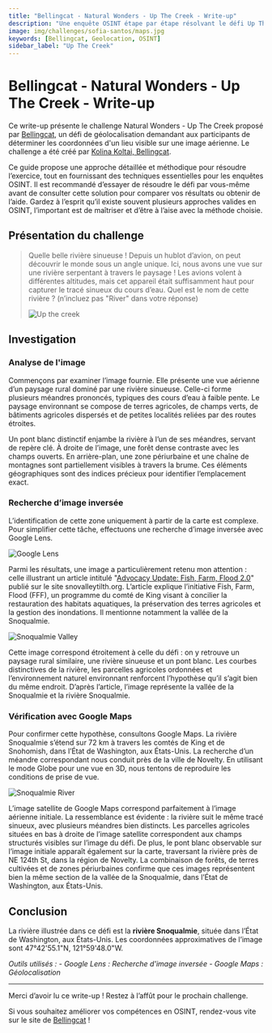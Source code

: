```yaml
---
title: "Bellingcat - Natural Wonders - Up The Creek - Write-up"
description: "Une enquête OSINT étape par étape résolvant le défi Up The Creek de Bellingcat, en utilisant l'analyse d'image, la recherche inversée et Google Maps pour géolocaliser une rivière sinueuse."
image: img/challenges/sofia-santos/maps.jpg
keywords: [Bellingcat, Geolocation, OSINT]
sidebar_label: "Up The Creek"
---
```


# Bellingcat - Natural Wonders - Up The Creek - Write-up

Ce write-up présente le challenge Natural Wonders - Up The Creek proposé par [Bellingcat](https://challenge.bellingcat.com/), un défi de géolocalisation demandant aux participants de déterminer les coordonnées d'un lieu visible sur une image aérienne. Le challenge a été créé par [Kolina Koltai, Bellingcat](https://www.bellingcat.com/author/kolinakoltai/).

Ce guide propose une approche détaillée et méthodique pour résoudre l’exercice, tout en fournissant des techniques essentielles pour les enquêtes OSINT. Il est recommandé d’essayer de résoudre le défi par vous-même avant de consulter cette solution pour comparer vos résultats ou obtenir de l’aide. Gardez à l’esprit qu’il existe souvent plusieurs approches valides en OSINT, l’important est de maîtriser et d’être à l’aise avec la méthode choisie.

## Présentation du challenge

> Quelle belle rivière sinueuse !
> Depuis un hublot d’avion, on peut découvrir le monde sous un angle unique. Ici, nous avons une vue sur une rivière serpentant à travers le paysage !
> Les avions volent à différentes altitudes, mais cet appareil était suffisamment haut pour capturer le tracé sinueux du cours d’eau.
> Quel est le nom de cette rivière ? (n’incluez pas "River" dans votre réponse)
>
> ![Up the creek](/img/challenges/bellingcat/natural-wonders/up-the-creek-1.png "Up the creek")

## Investigation

### Analyse de l'image

Commençons par examiner l’image fournie. Elle présente une vue aérienne d’un paysage rural dominé par une rivière sinueuse. Celle-ci forme plusieurs méandres prononcés, typiques des cours d’eau à faible pente. Le paysage environnant se compose de terres agricoles, de champs verts, de bâtiments agricoles dispersés et de petites localités reliées par des routes étroites.

Un pont blanc distinctif enjambe la rivière à l’un de ses méandres, servant de repère clé. À droite de l’image, une forêt dense contraste avec les champs ouverts. En arrière-plan, une zone périurbaine et une chaîne de montagnes sont partiellement visibles à travers la brume. Ces éléments géographiques sont des indices précieux pour identifier l’emplacement exact.

### Recherche d’image inversée

L’identification de cette zone uniquement à partir de la carte est complexe. Pour simplifier cette tâche, effectuons une recherche d’image inversée avec Google Lens.

![Google Lens](/img/challenges/bellingcat/natural-wonders/up-the-creek-2.png "Google Lens")

Parmi les résultats, une image a particulièrement retenu mon attention : celle illustrant un article intitulé "[Advocacy Update: Fish, Farm, Flood 2.0](https://www.snovalleytilth.org/advocacy-update-fish-farm-flood-2-0/)" publié sur le site snovalleytilth.org. L’article explique l’initiative Fish, Farm, Flood (FFF), un programme du comté de King visant à concilier la restauration des habitats aquatiques, la préservation des terres agricoles et la gestion des inondations. Il mentionne notamment la vallée de la Snoqualmie.

![Snoqualmie Valley](/img/challenges/bellingcat/natural-wonders/up-the-creek-3.png "Snoqualmie Valley")

Cette image correspond étroitement à celle du défi : on y retrouve un paysage rural similaire, une rivière sinueuse et un pont blanc. Les courbes distinctives de la rivière, les parcelles agricoles ordonnées et l’environnement naturel environnant renforcent l’hypothèse qu’il s’agit bien du même endroit. D’après l’article, l’image représente la vallée de la Snoqualmie et la rivière Snoqualmie.

### Vérification avec Google Maps

Pour confirmer cette hypothèse, consultons Google Maps. La rivière Snoqualmie s’étend sur 72 km à travers les comtés de King et de Snohomish, dans l’État de Washington, aux États-Unis. La recherche d’un méandre correspondant nous conduit près de la ville de Novelty. En utilisant le mode Globe pour une vue en 3D, nous tentons de reproduire les conditions de prise de vue.

![Snoqualmie River](/img/challenges/bellingcat/natural-wonders/up-the-creek-4.png "Snoqualmie River")

L’image satellite de Google Maps correspond parfaitement à l’image aérienne initiale. La ressemblance est évidente : la rivière suit le même tracé sinueux, avec plusieurs méandres bien distincts. Les parcelles agricoles situées en bas à droite de l’image satellite correspondent aux champs structurés visibles sur l’image du défi. De plus, le pont blanc observable sur l’image initiale apparaît également sur la carte, traversant la rivière près de NE 124th St, dans la région de Novelty. La combinaison de forêts, de terres cultivées et de zones périurbaines confirme que ces images représentent bien la même section de la vallée de la Snoqualmie, dans l’État de Washington, aux États-Unis.

## Conclusion

La rivière illustrée dans ce défi est la **rivière Snoqualmie**, située dans l’État de Washington, aux États-Unis. Les coordonnées approximatives de l’image sont 47°42'55.1"N, 121°59'48.0"W.

<em>
Outils utilisés :
- Google Lens : Recherche d'image inversée
- Google Maps : Géolocalisation
</em>

---

Merci d’avoir lu ce write-up ! Restez à l’affût pour le prochain challenge.

Si vous souhaitez améliorer vos compétences en OSINT, rendez-vous vite sur le site de [Bellingcat](https://www.bellingcat.com/) !
